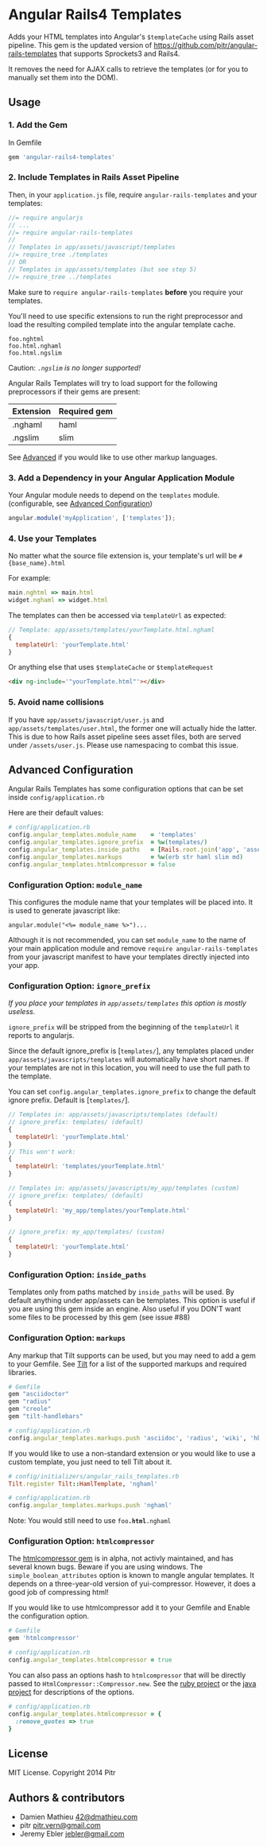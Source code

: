 # Angular Rails4 Templates

Adds your HTML templates into Angular's `$templateCache` using Rails asset pipeline. This gem is the updated version
of https://github.com/pitr/angular-rails-templates that supports Sprockets3 and Rails4.

It removes the need for AJAX calls to retrieve the templates (or for you to manually set them into the DOM).

## Usage

### 1. Add the Gem

In Gemfile

```ruby
gem 'angular-rails4-templates'
```

### 2. Include Templates in Rails Asset Pipeline

Then, in your `application.js` file, require `angular-rails-templates` and your templates:

```javascript
//= require angularjs
// ...
//= require angular-rails-templates
//
// Templates in app/assets/javascript/templates
//= require_tree ./templates
// OR
// Templates in app/assets/templates (but see step 5)
//= require_tree ../templates
```

Make sure to `require angular-rails-templates` **before** you require your templates.

You'll need to use specific extensions to run the right preprocessor and load the resulting
compiled template into the angular template cache.

```
foo.nghtml
foo.html.nghaml
foo.html.ngslim
```
Caution: *`.ngslim` is no longer supported!*

Angular Rails Templates will try to load support for the following preprocessors if their gems are present:

| Extension | Required gem                                             |
|---------- |----------------------------------------------------------|
| .nghaml   | haml                                                     |
| .ngslim   | slim                                                     |

See [Advanced](#advanced-configuration) if you would like to use other markup languages.

### 3. Add a Dependency in your Angular Application Module

Your Angular module needs to depend on the `templates` module. (configurable, see [Advanced Configuration](#configuration-option-module_name))

```javascript
angular.module('myApplication', ['templates']);
```

### 4. Use your Templates

No matter what the source file extension is, your template's url will be  `#{base_name}.html`

For example:
```ruby
main.nghtml => main.html
widget.nghaml => widget.html
```

The templates can then be accessed via `templateUrl` as expected:

```javascript
// Template: app/assets/templates/yourTemplate.html.nghaml
{
  templateUrl: 'yourTemplate.html'
}
```

Or anything else that uses `$templateCache` or `$templateRequest`

```html
<div ng-include='"yourTemplate.html"'></div>
```

### 5. Avoid name collisions

If you have `app/assets/javascript/user.js` and `app/assets/templates/user.html`, the former one will actually hide the latter. This is due to how Rails asset pipeline sees asset files, both are served under `/assets/user.js`. Please use namespacing to combat this issue.

## Advanced Configuration

Angular Rails Templates has some configuration options that can be set inside `config/application.rb`

Here are their default values:
```ruby
# config/application.rb
config.angular_templates.module_name    = 'templates'
config.angular_templates.ignore_prefix  = %w(templates/)
config.angular_templates.inside_paths   = [Rails.root.join('app', 'assets')]
config.angular_templates.markups        = %w(erb str haml slim md)
config.angular_templates.htmlcompressor = false
```

### Configuration Option: `module_name`

This configures the module name that your templates will be placed into.
It is used to generate javascript like:

```javascipt
angular.module("<%= module_name %>")...
```

Although it is not recommended, you can set `module_name` to the name of your main application module and remove `require angular-rails-templates` from your javascript manifest to have your templates directly injected into your app.

### Configuration Option: `ignore_prefix`

*If you place your templates in `app/assets/templates` this option is mostly useless.*

`ignore_prefix` will be stripped from the beginning of the `templateUrl` it reports to angularjs.

Since the default ignore_prefix is [`templates/`], any templates placed under `app/assets/javascripts/templates` will automatically have short names. If your templates are not in this location, you will need to use the full path to the template.

You can set `config.angular_templates.ignore_prefix` to change the default ignore prefix. Default is [`templates/`].


``` javascript
// Templates in: app/assets/javascripts/templates (default)
// ignore_prefix: templates/ (default)
{
  templateUrl: 'yourTemplate.html'
}
// This won't work:
{
  templateUrl: 'templates/yourTemplate.html'
}
```

``` javascript
// Templates in: app/assets/javascripts/my_app/templates (custom)
// ignore_prefix: templates/ (default)
{
  templateUrl: 'my_app/templates/yourTemplate.html'
}

// ignore_prefix: my_app/templates/ (custom)
{
  templateUrl: 'yourTemplate.html'
}
```


### Configuration Option: `inside_paths`

Templates only from paths matched by `inside_paths` will be used. By default anything under app/assets can be templates. This option is useful if you are using this gem inside an engine. Also useful if you DON'T want some files to be processed by this gem (see issue #88)


### Configuration Option: `markups`

Any markup that Tilt supports can be used, but you may need to add a gem to your Gemfile. See [Tilt](https://github.com/rtomayko/tilt) for a list of the supported markups and required libraries.

```ruby
# Gemfile
gem "asciidoctor"
gem "radius"
gem "creole"
gem "tilt-handlebars"

# config/application.rb
config.angular_templates.markups.push 'asciidoc', 'radius', 'wiki', 'hbs'
```
If you would like to use a non-standard extension or you would like to use a custom template, you just need to tell Tilt about it.

```ruby
# config/initializers/angular_rails_templates.rb
Tilt.register Tilt::HamlTemplate, 'nghaml'

# config/application.rb
config.angular_templates.markups.push 'nghaml'
```
Note: You would still need to use `foo`**`.html`**`.nghaml`


### Configuration Option: `htmlcompressor`

The [htmlcompressor gem](https://github.com/paolochiodi/htmlcompressor) is in alpha, not activly maintained, and has several known bugs. Beware if you are using windows. The `simple_boolean_attributes` option is known to mangle angular templates. It depends on a three-year-old version of yui-compressor. However, it does a good job of compressing html!

If you would like to use htmlcompressor add it to your Gemfile and Enable the configuration option.

```ruby
# Gemfile
gem 'htmlcompressor'
```

```ruby
# config/application.rb
config.angular_templates.htmlcompressor = true
```

You can also pass an options hash to `htmlcompressor` that will be directly passed to ```HtmlCompressor::Compressor.new```. See the [ruby project](https://github.com/paolochiodi/htmlcompressor#usage) or the [java project](https://code.google.com/p/htmlcompressor/#Compressing_HTML_and_XML_files_from_a_command_line) for descriptions of the options.

```ruby
# config/application.rb
config.angular_templates.htmlcompressor = {
  :remove_quotes => true
}
```


## License

MIT License. Copyright 2014 Pitr

## Authors & contributors

* Damien Mathieu <42@dmathieu.com>
* pitr <pitr.vern@gmail.com>
* Jeremy Ebler <jebler@gmail.com>
